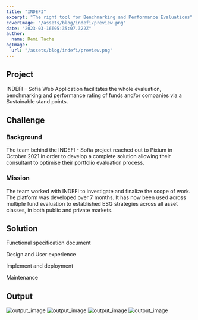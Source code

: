 ```yaml
---
title: "INDEFI"
excerpt: "The right tool for Benchmarking and Performance Evaluations"
coverImage: "/assets/blog/indefi/preview.png"
date: "2023-03-16T05:35:07.322Z"
author:
  name: Remi Tache
ogImage:
  url: "/assets/blog/indefi/preview.png"
---
```


## Project

INDEFI – Sofia Web Application facilitates the whole evaluation, benchmarking and performance rating of funds and/or companies via a Sustainable stand points.

## Challenge

### Background

The team behind the INDEFI - Sofia project reached out to Pixium in October 2021 in order to develop a complete solution allowing their consultant to optimise their portfolio evaluation process. 

### Mission

The team worked with INDEFI to investigate and finalize the scope of work. The platform was developed over 7 months. It has now been used across multiple fund evaluation to established ESG strategies across all asset classes, in both public and private markets.

## Solution

Functional specification document

Design and User experience

Implement and deployment

Maintenance

## Output

![output_image](/assets/blog/indefi/img1.jpg)
![output_image](/assets/blog/indefi/img2.jpg) 
![output_image](/assets/blog/indefi/img3.jpg) 
![output_image](/assets/blog/indefi/img4.jpg)